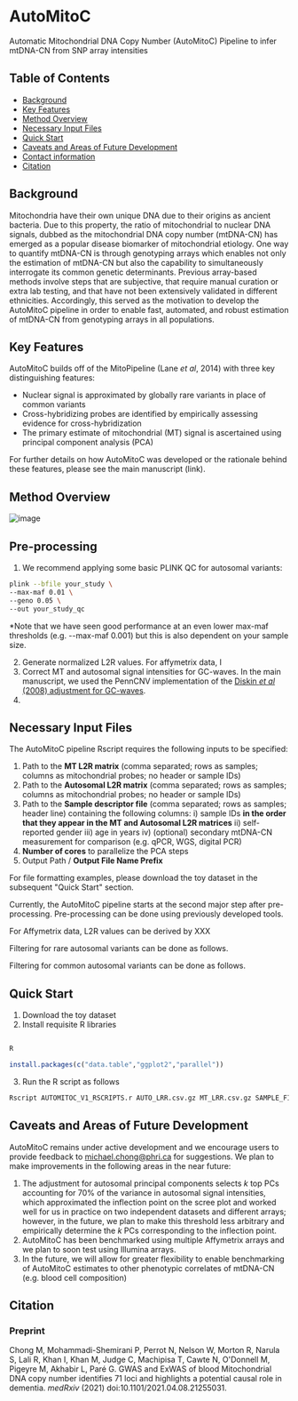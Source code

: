 # AutoMitoC
Automatic Mitochondrial DNA Copy Number (AutoMitoC) Pipeline to infer mtDNA-CN from SNP array intensities 

## Table of Contents

 - [Background](#Background)
 - [Key Features](#key-features)
 - [Method Overview](#method-overview)
 - [Necessary Input Files](#necessary-input-files)
 - [Quick Start](#quick-start)
 - [Caveats and Areas of Future Development](#caveats-and-areas-of-future-development)
 - [Contact information](#contact-information)
 - [Citation](#citation)


## Background

Mitochondria have their own unique DNA due to their origins as ancient bacteria. Due to this property, the ratio of mitochondrial to nuclear DNA signals, dubbed as the mitochondrial DNA copy number (mtDNA-CN) has emerged as a popular disease biomarker of mitochondrial etiology. One way to quantify mtDNA-CN is through genotyping arrays which enables not only the estimation of mtDNA-CN but also the capability to simultaneously interrogate its common genetic determinants. Previous array-based methods involve steps that are subjective, that require manual curation or extra lab testing, and that have not been extensively validated in different ethnicities. Accordingly, this served as the motivation to develop the AutoMitoC pipeline in order to enable fast, automated, and robust estimation of mtDNA-CN from genotyping arrays in all populations. 

## Key Features

AutoMitoC builds off of the MitoPipeline (Lane _et al_, 2014) with three key distinguishing features: 

* Nuclear signal is approximated by globally rare variants in place of common variants 
* Cross-hybridizing probes are identified by empirically assessing evidence for cross-hybridization
* The primary estimate of mitochondrial (MT) signal is ascertained using principal component analysis (PCA)
 
For further details on how AutoMitoC was developed or the rationale behind these features, please see the main manuscript (link).

## Method Overview

![image](https://user-images.githubusercontent.com/30928727/143525953-4f39541d-53e0-4f3e-a5bf-4850ad2f1b10.png)

## Pre-processing

1. We recommend applying some basic PLINK QC for autosomal variants:
```sh
plink --bfile your_study \
--max-maf 0.01 \
--geno 0.05 \
--out your_study_qc
```

*Note that we have seen good performance at an even lower max-maf thresholds (e.g. --max-maf 0.001) but this is also dependent on your sample size. 

2. Generate normalized L2R values. For affymetrix data, I
3. Correct MT and autosomal signal intensities for GC-waves. In the main manuscript, we used the PennCNV implementation of the [Diskin _et al_ (2008) adjustment for GC-waves](https://github.com/WGLab/PennCNV/blob/master/genomic_wave.pl). 
4.  

## Necessary Input Files

The AutoMitoC pipeline Rscript requires the following inputs to be specified:

1. Path to the **MT L2R matrix** (comma separated; rows as samples; columns as mitochondrial probes; no header or sample IDs)
2. Path to the **Autosomal L2R matrix** (comma separated; rows as samples; columns as mitochondrial probes; no header or sample IDs)
3. Path to the **Sample descriptor file** (comma separated; rows as samples; header line) containing the following columns:
   i) sample IDs **in the order that they appear in the MT and Autosomal L2R matrices**
   ii) self-reported gender
   iii) age in years
   iv) (optional) secondary mtDNA-CN measurement for comparison (e.g. qPCR, WGS, digital PCR)
4. **Number of cores** to parallelize the PCA steps
5. Output Path / **Output File Name Prefix**

For file formatting examples, please download the toy dataset in the subsequent "Quick Start" section. 

Currently, the AutoMitoC pipeline starts at the second major step after pre-processing. Pre-processing can be done using previously developed tools.

For Affymetrix data, L2R values can be derived by XXX

Filtering for rare autosomal variants can be done as follows. 

Filtering for common autosomal variants can be done as follows. 

## Quick Start

1. Download the toy dataset  
2. Install requisite R libraries

```R

R

install.packages(c("data.table","ggplot2","parallel"))
```
3. Run the R script as follows
```sh
Rscript AUTOMITOC_V1_RSCRIPTS.r AUTO_LRR.csv.gz MT_LRR.csv.gz SAMPLE_FILE.csv.gz 10 TEST_2021_01_16
```

## Caveats and Areas of Future Development

AutoMitoC remains under active development and we encourage users to provide feedback to michael.chong@phri.ca for suggestions. We plan to make improvements in the following areas in the near future:

1. The adjustment for autosomal principal components selects _k_ top PCs accounting for 70% of the variance in autosomal signal intensities, which approximated the inflection point on the scree plot and  worked well for us in practice on two independent datasets and different arrays; however, in the future, we plan to make this threshold less arbitrary and empirically determine the _k_ PCs corresponding to the inflection point. 
2. AutoMitoC has been benchmarked using multiple Affymetrix arrays and we plan to soon test using Illumina arrays. 
3. In the future, we will allow for greater flexibility to enable benchmarking of AutoMitoC estimates to other phenotypic correlates of mtDNA-CN (e.g. blood cell composition)

## Citation 

### Preprint
 Chong M, Mohammadi-Shemirani P, Perrot N, Nelson W, Morton R, Narula S, Lali R, Khan I, Khan M, Judge C, Machipisa T, Cawte N, O'Donnell M, Pigeyre M, Akhabir L, Paré G. GWAS and ExWAS of blood Mitochondrial DNA copy number identifies 71 loci and highlights a potential causal role in dementia. _medRxiv_ (2021) doi:10.1101/2021.04.08.21255031.
